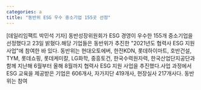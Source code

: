 ```yaml
---
categories: a
title: "동반위 ESG 우수 중소기업 155곳 선정"
---
```

[데일리임팩트 박민석 기자] 동반성장위원회가 ESG 경영이 우수한 155개 중소기업을 선정했다고 23일 밝혔다.해당 기업들은 동반위가 추진한 "2021년도 협력사 ESG 지원사업"에 참여한 바 있다. 동반위는 현대오토에버, 한전KDN, 롯데하이마트, 호반건설, TYM, 롯데쇼핑, 롯데케미칼, LG화학, 중흥토건, 한국수력원자력, 한국산업단지공단과 함께 지난해 6월부터 올해 8월까지 협력사 ESG 지원 사업을 추진했다.사업 과정에서 ESG 교육을 제공받은 기업은 606개사, 자가지단 419개사, 현장실사 217개사다. 동반위는 참여